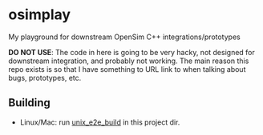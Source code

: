 # osimplay

My playground for downstream OpenSim C++ integrations/prototypes

**DO NOT USE**: The code in here is going to be very hacky, not
designed for downstream integration, and probably not working. The
main reason this repo exists is so that I have something to URL link
to when talking about bugs, prototypes, etc.


## Building

- Linux/Mac: run [unix_e2e_build](scripts/unix_e2e_build) in this
  project dir.

